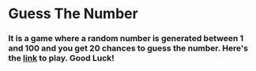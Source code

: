 # Guess The Number

### It is a game where a random number is generated between 1 and 100 and you get 20 chances to guess the number. Here's the [link](https://shubhamkshatriya25.github.io/guess-the-number/index.html) to play. Good Luck!
